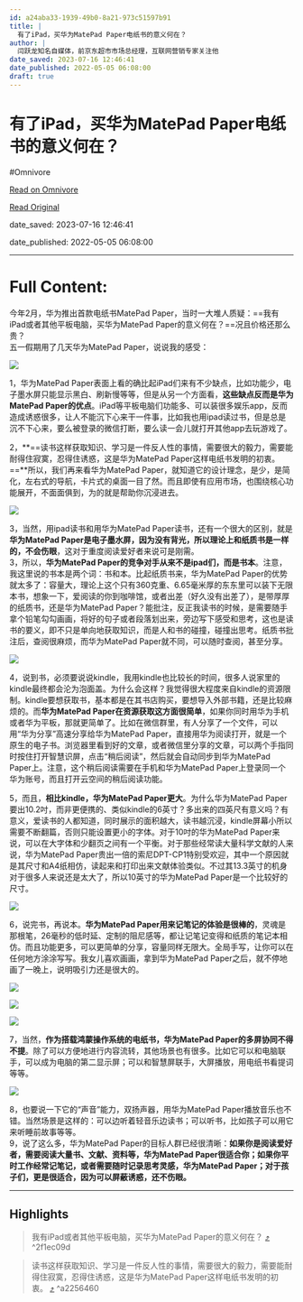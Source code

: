 ```yaml
---
id: a24aba33-1939-49b0-8a21-973c51597b91
title: |
  有了iPad，买华为MatePad Paper电纸书的意义何在？
author: |
  闫跃龙知名自媒体，前京东超市市场总经理，互联网营销专家​关注他
date_saved: 2023-07-16 12:46:41
date_published: 2022-05-05 06:08:00
draft: true
---
```


# 有了iPad，买华为MatePad Paper电纸书的意义何在？
#Omnivore

[Read on Omnivore](https://omnivore.app/me/i-pad-mate-pad-paper-1895f98e006)

[Read Original](https://zhuanlan.zhihu.com/p/509443212)

date_saved: 2023-07-16 12:46:41

date_published: 2022-05-05 06:08:00

--- 

# Full Content: 

今年2月，华为推出首款电纸书MatePad Paper，当时一大堆人质疑：==我有iPad或者其他平板电脑，买华为MatePad Paper的意义何在？==况且价格还那么贵？  
五一假期用了几天华为MatePad Paper，说说我的感受：

![](https://proxy-prod.omnivore-image-cache.app/640x853,sUJi-fF-7ibhDR1THgX0J3dg3EqaNQBLN-YcwQNVxvF0/https://pic2.zhimg.com/v2-32cad167d3b6effe358f5edb8f616991_b.jpg)

1，华为MatePad Paper表面上看的确比起iPad们来有不少缺点，比如功能少，电子墨水屏只能显示黑白、刷新慢等等，但是从另一个方面看，**这些缺点反而是华为MatePad Paper的优点**。iPad等平板电脑们功能多、可以装很多娱乐app，反而造成诱惑很多，让人不能沉下心来干一件事，比如我也用ipad读过书，但是总是沉不下心来，要么被登录的微信打断，要么读一会儿就打开其他app去玩游戏了。

2，**==读书这样获取知识、学习是一件反人性的事情，需要很大的毅力，需要能耐得住寂寞，忍得住诱惑，这是华为MatePad Paper这样电纸书发明的初衷。==**所以，我们再来看华为MatePad Paper，就知道它的设计理念，是少，是简化，左右式的导航，卡片式的桌面一目了然。而且即使有应用市场，也围绕核心功能展开，不面面俱到，为的就是帮助你沉浸进去。

![](https://proxy-prod.omnivore-image-cache.app/640x480,sqnF7auGEu-YrZ1KuDyiNZt3S23xaJt3zQV0hTO4g50c/https://pic4.zhimg.com/v2-256b6dd8ba5ac1ef45bc34563623ad57_b.jpg)

3，当然，用ipad读书和用华为MatePad Paper读书，还有一个很大的区别，就是**华为MatePad Paper是电子墨水屏，因为没有背光，所以理论上和纸质书是一样的，不会伤眼**，这对于重度阅读爱好者来说可是刚需。  
3，所以，**华为MatePad Paper的竞争对手从来不是ipad们，而是书本**。注意，我这里说的书本是两个词：书和本。比起纸质书来，华为MatePad Paper的优势就太多了：容量大，理论上这个只有360克重、6.65毫米厚的东东里可以装下无限本书，想象一下，爱阅读的你到咖啡馆，或者出差（好久没有出差了），是带厚厚的纸质书，还是华为MatePad Paper？能批注，反正我读书的时候，是需要随手拿个铅笔勾勾画画，将好的句子或者段落划出来，旁边写下感受和思考，这也是读书的要义，即不只是单向地获取知识，而是人和书的碰撞，碰撞出思考。纸质书批注后，查阅很麻烦，而华为MatePad Paper就不同，可以随时查阅，甚至分享。

![](https://proxy-prod.omnivore-image-cache.app/640x480,sFTo94ZBsR8CFIN7RYFfuQdNXfdzr2lltByrAQTet3Vg/https://pic3.zhimg.com/v2-a893e06d82d69b7b6e62b3554b5223ae_b.jpg)

4，说到书，必须要说说kindle，我用kindle也比较长的时间，很多人说家里的kindle最终都会沦为泡面盖。为什么会这样？我觉得很大程度来自kindle的资源限制。kindle要想获取书，基本都是在其书店购买，要想导入外部书籍，还是比较麻烦的。而**华为MatePad Paper在资源获取这方面很简单**，如果你同时用华为手机或者华为平板，那就更简单了。比如在微信群里，有人分享了一个文件，可以用“华为分享”高速分享给华为MatePad Paper，直接用华为阅读打开，就是一个原生的电子书。浏览器里看到好的文章，或者微信里分享的文章，可以两个手指同时按住打开智慧识屏，点击“稍后阅读”，然后就会自动同步到华为MatePad Paper上。注意，这个稍后阅读需要在手机和华为MatePad Paper上登录同一个华为账号，而且打开云空间的稍后阅读功能。

 5，而且，**相比kindle，华为MatePad Paper更大**。为什么华为MatePad Paper要出10.2吋，而非更便携的、类似kindle的6英寸？多出来的四英尺有意义吗？有意义，爱读书的人都知道，同时展示的面积越大，读书越沉浸，kindle屏幕小所以需要不断翻篇，否则只能设置更小的字体。对于10吋的华为MatePad Paper来说，可以在大字体和少翻页之间有一个平衡。对于那些经常读大量科学文献的人来说，华为MatePad Paper贵出一倍的索尼DPT-CP1特别受欢迎，其中一个原因就是其尺寸和A4纸相仿，读起来和打印出来文献体验类似。不过其13.3英寸的机身对于很多人来说还是太大了，所以10英寸的华为MatePad Paper是一个比较好的尺寸。

![](https://proxy-prod.omnivore-image-cache.app/640x853,sH6CUtzyGQVxq_B4tX-sYXbNt7C6EzcZCfAWwzwNCpfk/https://pic3.zhimg.com/v2-b5c7d08e6fe26f14639e14d055e356da_b.jpg)

6，说完书，再说本。**华为MatePad Paper用来记笔记的体验是很棒的**，灵魂是那根笔，26毫秒的低时延、定制的阻尼感等，都让记笔记变得和纸质的笔记本相仿。而且功能更多，可以更简单的分享，容量同样无限大。全局手写，让你可以在任何地方涂涂写写。我女儿喜欢画画，拿到华为MatePad Paper之后，就不停地画了一晚上，说明吸引力还是很大的。

![](https://proxy-prod.omnivore-image-cache.app/640x480,s-dv6jIoO8nSyHsvyfRAZz-lLGeyqfAgEswrABzGj8sE/https://pic1.zhimg.com/v2-2fb1209bcc167390d8b8fddda123d444_b.jpg)

![](https://proxy-prod.omnivore-image-cache.app/640x853,ses79ceRhEERPc7w0Uk694uxmGo1Yl3PUVhKXpd8vLMU/https://pic4.zhimg.com/v2-f66963497605f87e1d7b420d8aac6b57_b.jpg)

![](https://proxy-prod.omnivore-image-cache.app/640x853,scLbizl6oRlBIu4YOfbuYK7Cnsvx7hKXhwBrigrs1BMM/https://pic1.zhimg.com/v2-895746531a395c4f87b154aaeb8fb0e0_b.jpg)

7，当然，**作为搭载鸿蒙操作系统的电纸书，华为MatePad Paper的多屏协同不得不提**。除了可以方便地进行内容流转，其他场景也有很多。比如它可以和电脑联手，可以成为电脑的第二显示屏；可以和智慧屏联手，大屏播放，用电纸书看提词等等。

![](https://proxy-prod.omnivore-image-cache.app/640x853,sAEeE4YIsAuOpH-VZ8Rll25kXnHR1yC7HhQ9R5HZXozw/https://pic4.zhimg.com/v2-4f93ae7f34cdbfd6b2c73ce1f2276afb_b.jpg)

8，也要说一下它的“声音”能力，双扬声器，用华为MatePad Paper播放音乐也不错。当然场景是这样的：可以边听着轻音乐边读书；可以听书，比如孩子可以用它来听睡前故事等等。  
9，说了这么多，华为MatePad Paper的目标人群已经很清晰：**如果你是阅读爱好者，需要阅读大量书、文献、资料等，华为MatePad Paper很适合你；如果你平时工作经常记笔记，或者需要随时记录思考灵感，华为MatePad Paper；对于孩子们，更是很适合，因为可以屏蔽诱惑，还不伤眼。**

---

## Highlights

> 我有iPad或者其他平板电脑，买华为MatePad Paper的意义何在？ [⤴️](https://omnivore.app/me/i-pad-mate-pad-paper-1895f98e006#2f1ec09d-9510-453a-b47b-9d9ac1ab85c3)  ^2f1ec09d

> 读书这样获取知识、学习是一件反人性的事情，需要很大的毅力，需要能耐得住寂寞，忍得住诱惑，这是华为MatePad Paper这样电纸书发明的初衷。 [⤴️](https://omnivore.app/me/i-pad-mate-pad-paper-1895f98e006#a2256460-422d-409d-af70-08a97e6961e0)  ^a2256460


